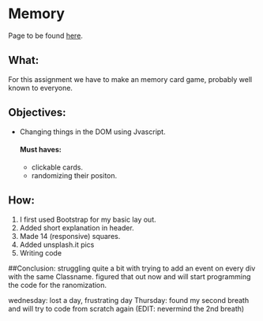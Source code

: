 # Memory
Page to be found [here](https://krisderycke.github.io/memory/).

## What:
For this assignment we have to make an memory card game, probably well known to everyone.

## Objectives:
* Changing things in the DOM using Jvascript.
  
  #### Must haves:
  * clickable cards.
  * randomizing their positon.
  

## How: 
1. I first used Bootstrap for my basic lay out.
2. Added short explanation in header.
3. Made 14 (responsive) squares.
4. Added unsplash.it pics
5. Writing code 


##Conclusion:
struggling quite a bit with trying to add an event on every div with the same Classname.
figured that out now and will start programming the code for the ranomization.

wednesday: lost a day, frustrating day
Thursday: found my second breath and will try to code from scratch again (EDIT: nevermind the 2nd breath)





